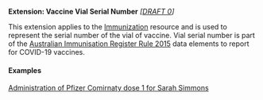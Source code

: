 **Extension: Vaccine Vial Serial Number** *[[DRAFT 0](guidance.html)]*

This extension applies to the [Immunization](http://hl7.org/fhir/R4/immunization.html) resource and is used to represent the serial number of the vial of vaccine. Vial serial number is part of the [Australian Immunisation Register Rule 2015](https://www.legislation.gov.au/Latest/F2021C00234) data elements to report for COVID-19 vaccines. 


#### Examples

[Administration of Pfizer Comirnaty dose 1 for Sarah Simmons](Immunization-example3.html)
